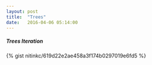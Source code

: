 ```yaml
---
layout: post
title:  "Trees"
date:   2016-04-06 05:14:00
---
```


##### Trees Iteration
{% gist nitinkc/619d22e2ae458a3f174b0297019e6fd5 %}

